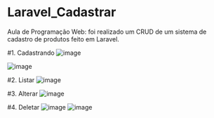 # Laravel_Cadastrar
Aula de Programação Web: foi realizado um CRUD de um sistema de cadastro de produtos feito em Laravel.

#1. Cadastrando
![image](https://github.com/user-attachments/assets/1a343196-d5f5-458d-9485-661ffb0e9378)

![image](https://github.com/user-attachments/assets/8e0596d2-f59e-45f1-829a-b34ad5e66e8f)

#2. Listar
![image](https://github.com/user-attachments/assets/ad0a395a-b4c6-4c41-b6cc-9b938676e3c0)

#3. Alterar
![image](https://github.com/user-attachments/assets/54380e47-3c0f-4cb5-b8bc-8bf695fffb67)

#4. Deletar
![image](https://github.com/user-attachments/assets/69c67f40-e82c-4053-8a47-cdc31d5d0917)
![image](https://github.com/user-attachments/assets/1d2bc06d-a65d-458d-bbf6-158a4071a932)
